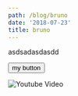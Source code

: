 ```yaml
---
path: /blog/bruno
date: '2018-07-23'
title: bruno
---
```

asdsadasdasdd



<Button theme="primary">my button</Button>

<img src="http://img.youtube.com/vi/VxVKMJThh04/maxresdefault.jpg" alt="Youtube Video"/>
